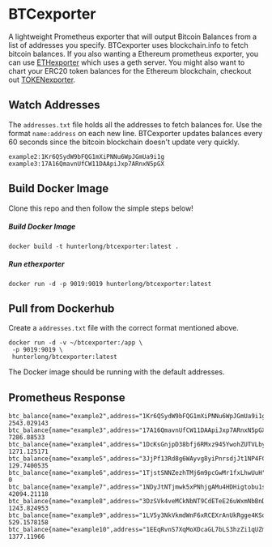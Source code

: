 # BTCexporter
A lightweight Prometheus exporter that will output Bitcoin Balances from a list of addresses you specify. BTCexporter uses blockchain.info to fetch bitcoin balances. If you also wanting a Ethereum prometheus exporter, you can use [ETHexporter](https://github.com/hunterlong/btcexporter) which uses a geth server. You might also want to chart your ERC20 token balances for the Ethereum blockchain, checkout out [TOKENexporter](https://github.com/hunterlong/tokenexporter).

## Watch Addresses
The `addresses.txt` file holds all the addresses to fetch balances for. Use the format `name:address` on each new line. BTCexporter updates balances every 60 seconds since the bitcoin blockchain doesn't update very quickly.
```
example2:1Kr6QSydW9bFQG1mXiPNNu6WpJGmUa9i1g
example3:17A16QmavnUfCW11DAApiJxp7ARnxN5pGX
```

## Build Docker Image
Clone this repo and then follow the simple steps below!

##### Build Docker Image
`docker build -t hunterlong/btcexporter:latest .`

##### Run ethexporter
`docker run -d -p 9019:9019 hunterlong/btcexporter:latest`

## Pull from Dockerhub
Create a `addresses.txt` file with the correct format mentioned above.
```
docker run -d -v ~/btcexporter:/app \
 -p 9019:9019 \
 hunterlong/btcexporter:latest
```
The Docker image should be running with the default addresses.

## Prometheus Response
```
btc_balance{name="example2",address="1Kr6QSydW9bFQG1mXiPNNu6WpJGmUa9i1g"} 2543.029143
btc_balance{name="example3",address="17A16QmavnUfCW11DAApiJxp7ARnxN5pGX"} 7286.88533
btc_balance{name="example4",address="1DcKsGnjpD38bfj6RMxz945YwohZUTVLby"} 1271.125171
btc_balance{name="example5",address="3JjPf13Rd8g6WAyvg8yiPnrsdjJt1NP4FC"} 129.7400535
btc_balance{name="example6",address="1TjstSNNZezhTMj6m9pcGwMr1fxLhwUuH"} 0
btc_balance{name="example7",address="1NDyJtNTjmwk5xPNhjgAMu4HDHigtobu1s"} 42094.21118
btc_balance{name="example8",address="3DzSVk4veMCkNbNT9CdETeE26uWxmNbBnD"} 1243.824953
btc_balance{name="example9",address="1LV5y3NkVkmdWnF6xRCEXrAnUkRgge4KSq"} 529.1578158
btc_balance{name="example10",address="1EEqRvnS7XqMoXDcaGL7bLS3hzZi1qUZm1"} 1377.11966
```
